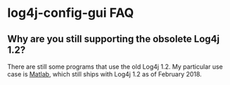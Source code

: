 log4j-config-gui FAQ
================================

##  Why are you still supporting the obsolete Log4j 1.2?

There are still some programs that use the old Log4j 1.2. My particular use case is [Matlab](https://www.mathworks.com/products/matlab.html), which still ships with Log4j 1.2 as of February 2018.